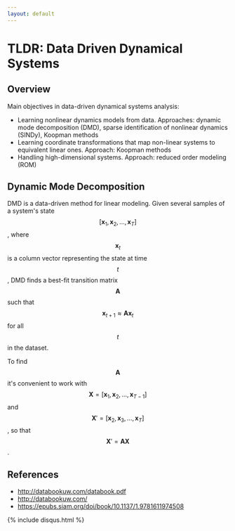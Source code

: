 ```yaml
---
layout: default
---
```


# TLDR: Data Driven Dynamical Systems

## Overview

Main objectives in data-driven dynamical systems analysis:

- Learning nonlinear dynamics models from data. Approaches: dynamic mode decomposition (DMD), sparse identification of nonlinear dynamics (SINDy), Koopman methods 
- Learning coordinate transformations that map non-linear systems to equivalent linear ones. Approach: Koopman methods
- Handling high-dimensional systems. Approach: reduced order modeling (ROM)

## Dynamic Mode Decomposition

DMD is a data-driven method for linear modeling.  Given several samples of a system's state $$ [\textbf{x}_1, \textbf{x}_2, ..., \textbf{x}_T] $$, where $$\textbf{x}_t$$ is a column vector representing the state at time $$t$$, DMD finds a best-fit transition matrix $$\textbf{A}$$ such that $$\textbf{x}_{t+1} \approx \textbf{A}\textbf{x}_t$$ for all $$t$$ in the dataset.

To find $$\textbf{A}$$ it's convenient to work with $$ \textbf{X} = [\textbf{x}_1, \textbf{x}_2, ..., \textbf{x}_{T-1}] $$ and $$ \textbf{X}' = [\textbf{x}_2, \textbf{x}_3, ..., \textbf{x}_T] $$, so that $$\textbf{X}' = \textbf{A}\textbf{X}$$.









## References

- http://databookuw.com/databook.pdf
- http://databookuw.com/
- https://epubs.siam.org/doi/book/10.1137/1.9781611974508

{% include disqus.html %}